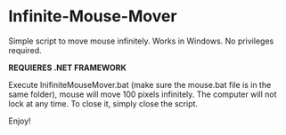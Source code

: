 # Infinite-Mouse-Mover
Simple script to move mouse infinitely. Works in Windows. No privileges required.

**REQUIERES .NET FRAMEWORK**

Execute InifiniteMouseMover.bat (make sure the mouse.bat file is in the same folder), mouse will move 100 pixels infinitely. The computer will not lock at any time.
To close it, simply close the script.

Enjoy!
